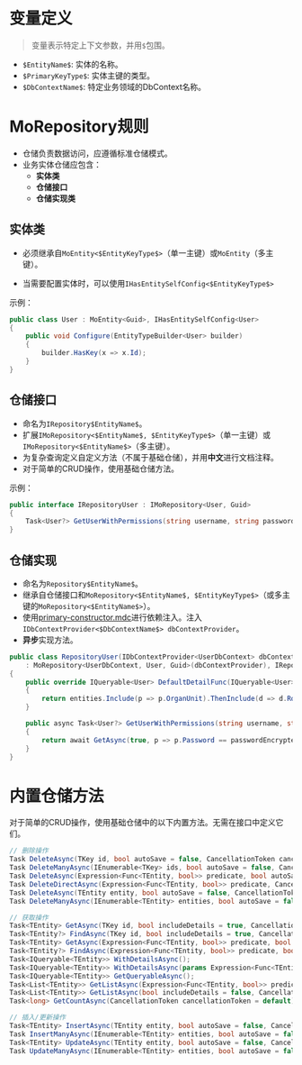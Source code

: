 # 变量定义

> 变量表示特定上下文参数，并用`$`包围。

- `$EntityName$`: 实体的名称。
- `$PrimaryKeyType$`: 实体主键的类型。
- `$DbContextName$`: 特定业务领域的DbContext名称。

# MoRepository规则

- 仓储负责数据访问，应遵循标准仓储模式。
- 业务实体仓储应包含：
  - **实体类**
  - **仓储接口**
  - **仓储实现类**



## 实体类

- 必须继承自`MoEntity<$EntityKeyType$>`（单一主键）或`MoEntity`（多主键）。

- 当需要配置实体时，可以使用`IHasEntitySelfConfig<$EntityKeyType$>`

示例：
```cs
public class User : MoEntity<Guid>, IHasEntitySelfConfig<User>
{
    public void Configure(EntityTypeBuilder<User> builder)
    {
        builder.HasKey(x => x.Id);
    }
}
```


## 仓储接口

- 命名为`IRepository$EntityName$`。
- 扩展`IMoRepository<$EntityName$, $EntityKeyType$>`（单一主键）或`IMoRepository<$EntityName$>`（多主键）。
- 为复杂查询定义自定义方法（不属于基础仓储），并用**中文**进行文档注释。
- 对于简单的CRUD操作，使用基础仓储方法。

示例：

```cs
public interface IRepositoryUser : IMoRepository<User, Guid>
{
    Task<User?> GetUserWithPermissions(string username, string passwordEncrypted);
}
```

## 仓储实现

- 命名为`Repository$EntityName$`。
- 继承自仓储接口和`MoRepository<$EntityName$, $EntityKeyType$>`（或多主键的`MoRepository<$EntityName$>`）。
- 使用[primary-constructor.mdc](mdc:Affilion/Affilion/Affilion/Affilion/Affilion/.cursor/rules/primary-constructor.mdc)进行依赖注入。注入`IDbContextProvider<$DbContextName$> dbContextProvider`。
- **异步**实现方法。

```cs
public class RepositoryUser(IDbContextProvider<UserDbContext> dbContextProvider)
    : MoRepository<UserDbContext, User, Guid>(dbContextProvider), IRepositoryUser
{
    public override IQueryable<User> DefaultDetailFunc(IQueryable<User> entities)
    {
        return entities.Include(p => p.OrganUnit).ThenInclude(d => d.Role).ThenInclude(r => r.Permissions);
    }

    public async Task<User?> GetUserWithPermissions(string username, string passwordEncrypted)
    {
        return await GetAsync(true, p => p.Password == passwordEncrypted && p.Username == username);
    }
}

```

# 内置仓储方法

对于简单的CRUD操作，使用基础仓储中的以下内置方法。无需在接口中定义它们。

```cs
// 删除操作
Task DeleteAsync(TKey id, bool autoSave = false, CancellationToken cancellationToken = default);
Task DeleteManyAsync(IEnumerable<TKey> ids, bool autoSave = false, CancellationToken cancellationToken = default);
Task DeleteAsync(Expression<Func<TEntity, bool>> predicate, bool autoSave = false, CancellationToken cancellationToken = default);
Task DeleteDirectAsync(Expression<Func<TEntity, bool>> predicate, CancellationToken cancellationToken = default);
Task DeleteAsync(TEntity entity, bool autoSave = false, CancellationToken cancellationToken = default);
Task DeleteManyAsync(IEnumerable<TEntity> entities, bool autoSave = false, CancellationToken cancellationToken = default);

// 获取操作
Task<TEntity> GetAsync(TKey id, bool includeDetails = true, CancellationToken cancellationToken = default);
Task<TEntity?> FindAsync(TKey id, bool includeDetails = true, CancellationToken cancellationToken = default);
Task<TEntity> GetAsync(Expression<Func<TEntity, bool>> predicate, bool includeDetails = true, CancellationToken cancellationToken = default);
Task<TEntity?> FindAsync(Expression<Func<TEntity, bool>> predicate, bool includeDetails = true, CancellationToken cancellationToken = default);
Task<IQueryable<TEntity>> WithDetailsAsync();
Task<IQueryable<TEntity>> WithDetailsAsync(params Expression<Func<TEntity, object>>[] propertySelectors);
Task<IQueryable<TEntity>> GetQueryableAsync();
Task<List<TEntity>> GetListAsync(Expression<Func<TEntity, bool>> predicate, bool includeDetails = false, CancellationToken cancellationToken = default);
Task<List<TEntity>> GetListAsync(bool includeDetails = false, CancellationToken cancellationToken = default);
Task<long> GetCountAsync(CancellationToken cancellationToken = default);

// 插入/更新操作
Task<TEntity> InsertAsync(TEntity entity, bool autoSave = false, CancellationToken cancellationToken = default);
Task InsertManyAsync(IEnumerable<TEntity> entities, bool autoSave = false, CancellationToken cancellationToken = default);
Task<TEntity> UpdateAsync(TEntity entity, bool autoSave = false, CancellationToken cancellationToken = default);
Task UpdateManyAsync(IEnumerable<TEntity> entities, bool autoSave = false, CancellationToken cancellationToken = default);
``` 
